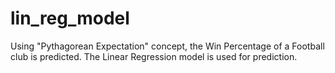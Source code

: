 # lin_reg_model
Using "Pythagorean Expectation" concept, the Win Percentage of a Football club is predicted. The Linear Regression model is used for prediction.

